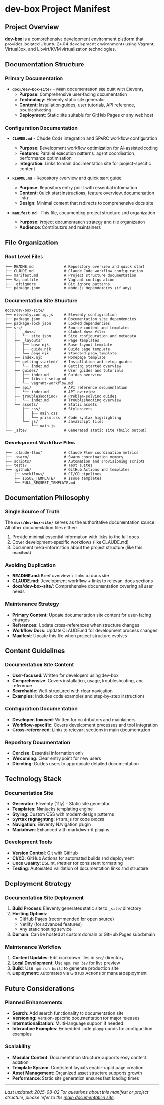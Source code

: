 # dev-box Project Manifest

## Project Overview

**dev-box** is a comprehensive development environment platform that provides
isolated Ubuntu 24.04 development environments using Vagrant, VirtualBox, and
Libvirt/KVM virtualization technologies.

## Documentation Structure

### Primary Documentation

- **`docs/dev-box-site/`** - Main documentation site built with Eleventy
  - **Purpose**: Comprehensive user-facing documentation
  - **Technology**: Eleventy static site generator
  - **Content**: Installation guides, user tutorials, API reference,
    troubleshooting
  - **Deployment**: Static site suitable for GitHub Pages or any web host

### Configuration Documentation

- **`CLAUDE.md`** - Claude Code integration and SPARC workflow configuration

  - **Purpose**: Development workflow optimization for AI-assisted coding
  - **Features**: Parallel execution patterns, agent coordination, performance
    optimization
  - **Integration**: Links to main documentation site for project-specific
    content

- **`README.md`** - Repository overview and quick start guide

  - **Purpose**: Repository entry point with essential information
  - **Content**: Quick start instructions, feature overview, documentation links
  - **Design**: Minimal content that redirects to comprehensive docs site

- **`manifest.md`** - This file, documenting project structure and organization
  - **Purpose**: Project documentation strategy and file organization
  - **Audience**: Contributors and maintainers

## File Organization

### Root Level Files

```
├── README.md              # Repository overview and quick start
├── CLAUDE.md              # Claude Code workflow configuration
├── manifest.md            # Project structure documentation
├── Vagrantfile            # Vagrant configuration
├── .gitignore             # Git ignore patterns
└── package.json           # Node.js dependencies (if any)
```

### Documentation Site Structure

```
docs/dev-box-site/
├── eleventy.config.js     # Eleventy configuration
├── package.json           # Documentation site dependencies
├── package-lock.json      # Locked dependencies
├── src/                   # Source content and templates
│   ├── _data/             # Global data files
│   │   └── site.json      # Site configuration and metadata
│   ├── _layouts/          # Page templates
│   │   ├── base.njk       # Base layout template
│   │   ├── guide.njk      # Guide page template
│   │   └── page.njk       # Standard page template
│   ├── index.njk          # Homepage template
│   ├── getting-started/   # Installation and setup guides
│   │   └── index.md       # Getting started overview
│   ├── guides/            # User guides and tutorials
│   │   ├── index.md       # Guides overview
│   │   ├── libvirt-setup.md
│   │   └── vagrant-workflow.md
│   ├── api/               # API reference documentation
│   │   └── index.md       # API overview
│   ├── troubleshooting/   # Problem-solving guides
│   │   └── index.md       # Troubleshooting overview
│   └── assets/            # Static assets
│       ├── css/           # Stylesheets
│       │   ├── main.css
│       │   └── prism.css  # Code syntax highlighting
│       └── js/            # JavaScript files
│           └── main.js
└── _site/                 # Generated static site (build output)
```

### Development Workflow Files

```
├── .claude-flow/          # Claude Flow coordination metrics
├── .swarm/                # Swarm coordination memory
├── scripts/               # Automation and provisioning scripts
├── tests/                 # Test suites
└── .github/               # GitHub Actions and templates
    ├── workflows/         # CI/CD pipelines
    ├── ISSUE_TEMPLATE/    # Issue templates
    └── PULL_REQUEST_TEMPLATE.md
```

## Documentation Philosophy

### Single Source of Truth

The **`docs/dev-box-site/`** serves as the authoritative documentation source.
All other documentation files either:

1. Provide minimal essential information with links to the full docs
2. Cover development-specific workflows (like CLAUDE.md)
3. Document meta-information about the project structure (like this manifest)

### Avoiding Duplication

- **README.md**: Brief overview + links to docs site
- **CLAUDE.md**: Development workflow + links to relevant docs sections
- **docs/dev-box-site/**: Comprehensive documentation covering all user needs

### Maintenance Strategy

- **Primary Content**: Update documentation site content for user-facing changes
- **References**: Update cross-references when structure changes
- **Workflow Docs**: Update CLAUDE.md for development process changes
- **Manifest**: Update this file when project structure evolves

## Content Guidelines

### Documentation Site Content

- **User-focused**: Written for developers using dev-box
- **Comprehensive**: Covers installation, usage, troubleshooting, and reference
- **Searchable**: Well-structured with clear navigation
- **Examples**: Includes code examples and step-by-step instructions

### Configuration Documentation

- **Developer-focused**: Written for contributors and maintainers
- **Workflow-specific**: Covers development processes and tool integration
- **Cross-referenced**: Links to relevant sections in main documentation

### Repository Documentation

- **Concise**: Essential information only
- **Welcoming**: Clear entry point for new users
- **Directing**: Guides users to appropriate detailed documentation

## Technology Stack

### Documentation Site

- **Generator**: Eleventy (11ty) - Static site generator
- **Templates**: Nunjucks templating engine
- **Styling**: Custom CSS with modern design patterns
- **Syntax Highlighting**: Prism.js for code blocks
- **Navigation**: Eleventy Navigation plugin
- **Markdown**: Enhanced with markdown-it plugins

### Development Tools

- **Version Control**: Git with GitHub
- **CI/CD**: GitHub Actions for automated builds and deployment
- **Code Quality**: ESLint, Prettier for consistent formatting
- **Testing**: Automated validation of documentation links and structure

## Deployment Strategy

### Documentation Site Deployment

1. **Build Process**: Eleventy generates static site to `_site/` directory
2. **Hosting Options**:
   - GitHub Pages (recommended for open source)
   - Netlify (for advanced features)
   - Any static hosting service
3. **Domain**: Can be hosted at custom domain or GitHub Pages subdomain

### Maintenance Workflow

1. **Content Updates**: Edit markdown files in `src/` directory
2. **Local Development**: Use `npm run dev` for live preview
3. **Build**: Use `npm run build` to generate production site
4. **Deployment**: Automated via GitHub Actions or manual deployment

## Future Considerations

### Planned Enhancements

- **Search**: Add search functionality to documentation site
- **Versioning**: Version-specific documentation for major releases
- **Internationalization**: Multi-language support if needed
- **Interactive Examples**: Embedded code playgrounds for configuration examples

### Scalability

- **Modular Content**: Documentation structure supports easy content addition
- **Template System**: Consistent layouts enable rapid page creation
- **Asset Management**: Organized asset structure supports growth
- **Performance**: Static site generation ensures fast loading times

---

_Last updated: 2025-08-02_ _For questions about this manifest or project
structure, please refer to the [main documentation site](docs/dev-box-site/)._
